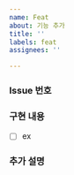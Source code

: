 ```yaml
---
name: Feat
about: 기능 추가
title: ''
labels: feat
assignees: ''

---
```


### Issue 번호

### 구현 내용
- [ ] ex

### 추가 설명
>

